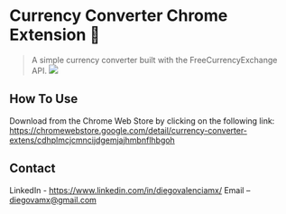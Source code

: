 # Currency Converter Chrome Extension 💸
> A simple currency converter built with the FreeCurrencyExchange API.
![](header.png)
## How To Use
Download from the Chrome Web Store by clicking on the following link: https://chromewebstore.google.com/detail/currency-converter-extens/cdhplmcjcmncijdgemjajhmbnflhbgoh

## Contact
LinkedIn - https://www.linkedin.com/in/diegovalenciamx/
Email – diegovamx@gmail.com



